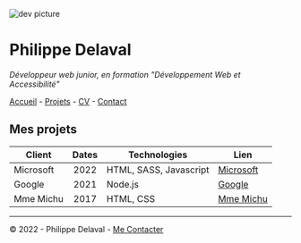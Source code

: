 ![dev picture](https://kinsta.com/fr/wp-content/uploads/sites/4/2019/07/comment-ajouter-du-code-a-l-en-tete-et-au-pied-de-page-de-wordpress-1024x512.png)

# Philippe Delaval

*Développeur web junior, en formation "Développement Web et Accessibilité"*

[Accueil](README.md) -
[Projets](projets.md) -
[CV](cv.md) -
[Contact](contact.md)

## Mes projets

| Client     | Dates  | Technologies             | Lien                                         |
|   ---      |  :-:   |---                       |---                                           |
| Microsoft  |  2022  | HTML, SASS, Javascript   | [Microsoft](https://www.microsoft.com/fr-fr) |
| Google     |  2021  | Node.js                  | [Google](https://www.google.fr)              |
| Mme Michu  |  2017  | HTML, CSS                | [Mme Michu](https://fr.wiktionary.org/wiki/Madame_Michu#:~:text=Nom%20propre&text=N'importe%20qui%2C%20la%20Fran%C3%A7aise%20moyenne.)     |

---
© 2022 - Philippe Delaval - [Me Contacter](klareg@gmail.com)

